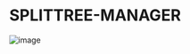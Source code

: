 # SPLITTREE-MANAGER

![image](https://github.com/SleekGeek-254/SAMSBRANCHTEST/assets/89965902/23e375ea-eca9-45b9-8a2a-1d5fa36f0121)
